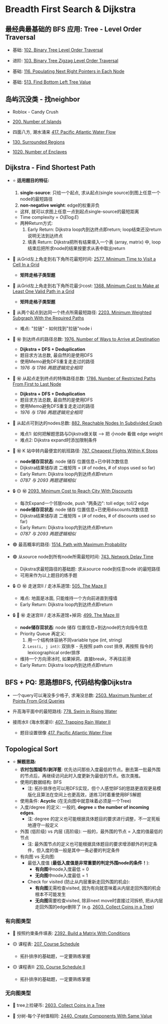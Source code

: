 # Breadth First Search & Dijkstra

## 最经典最基础的 BFS 应用: Tree - Level Order Traversal

* 基础: [102. Binary Tree Level Order Traversal](https://leetcode.com/problems/binary-tree-level-order-traversal/)

* 进阶: [103. Binary Tree Zigzag Level Order Traversal](https://leetcode.com/problems/binary-tree-zigzag-level-order-traversal/)

* 基础: [116. Populating Next Right Pointers in Each Node](https://leetcode.com/problems/populating-next-right-pointers-in-each-node/)

* 基础: [513. Find Bottom Left Tree Value](https://leetcode.com/problems/find-bottom-left-tree-value/)

## 岛屿沉没类 - 找neighbor
* Roblox - Candy Crush

* [200. Number of Islands](https://leetcode.com/problems/number-of-islands/submissions/)

* 四面八方, 潮水涌来 [417. Pacific Atlantic Water Flow](https://leetcode.com/problems/pacific-atlantic-water-flow/)

* [130. Surrounded Regions](https://leetcode.com/problems/surrounded-regions/)

* [1020. Number of Enclaves](https://leetcode.com/problems/number-of-enclaves/)

## Dijkstra - Find Shortest Path

* :star: **适用题目的特征:**
    1. **single-source**: 只给一个起点, 求从起点(single source)到图上任意一个node的最短路径
    2. **non-negative weight**: edge的权重非负
    * 这样, 就可以求图上任意一点到起点single-source的最短距离
    * Time complexity = $O(E\log E)$
    * 两种Return方式:
        1. Early Return: Dijkstra loop内到达终点即return; loop结束还没return说明无法到达终点
        2. 填表 Return: Dijkstra把所有结果填入一个表 (array, matrix) 中, loop结束后把所求node的结果按要求从表中取出return

* :red_circle: 从Grid左上角走到右下角所花最短时间: [2577. Minimum Time to Visit a Cell In a Grid](https://leetcode.com/problems/minimum-time-to-visit-a-cell-in-a-grid/description/)
    * **矩阵走格子类型题**

* :red_circle: 从Grid左上角走到右下角所花最少cost: [1368. Minimum Cost to Make at Least One Valid Path in a Grid](https://leetcode.com/problems/minimum-cost-to-make-at-least-one-valid-path-in-a-grid/description/)
    * **矩阵走格子类型题**

* :red_circle: 从两个起点到达同一个终点所需最短路径: [2203. Minimum Weighted Subgraph With the Required Paths](https://leetcode.com/problems/minimum-weighted-subgraph-with-the-required-paths/description/)
    * 难点: "拉链" - 如何找到"拉链"node i

* :red_circle: :secret: 到达终点的路径总数: [1976. Number of Ways to Arrive at Destination](https://leetcode.com/problems/number-of-ways-to-arrive-at-destination/description/)
    * **Dijkstra + DFS + Deduplication**
    * 题目求方法总数, 最自然的是使用DFS
    * 使用Memo避免DFS重复走走过的路径
    * *1976 与 1786 两题逻辑完全相同*

* :red_circle: :secret: 从起点走到终点的特殊路径总数: [1786. Number of Restricted Paths From First to Last Node](https://leetcode.com/problems/number-of-restricted-paths-from-first-to-last-node/description/)
    * **Dijkstra + DFS + Deduplication**
    * 题目求方法总数, 最自然的是使用DFS
    * 使用Memo避免DFS重复走走过的路径
    * *1976 与 1786 两题逻辑完全相同*

* :red_circle: 从起点可到达的nodes总数: [882. Reachable Nodes In Subdivided Graph](https://leetcode.com/problems/reachable-nodes-in-subdivided-graph/)
    * 难点1: 如何把解题思路与Dijkstra做关联 --> 把 小node 看做 edge weight
    * 难点2: Dijkstra expand时添加限制条件

* :red_circle: :secret: K 站中转内最便宜的航班路径: [787. Cheapest Flights Within K Stops](https://leetcode.com/problems/cheapest-flights-within-k-stops/description/)
    * **node储存双状态**: node 储存 位置信息+已中转次数信息
    * Dijkstra结果储存进 二维矩阵 = (# of nodes, # of stops used so far)
    * Early Return: Dijkstra loop内到达终点即return
    * *0787 与 2093 两题逻辑相似*

* :lock: :yellow_circle: :secret: [2093. Minimum Cost to Reach City With Discounts](https://leetcode.ca/2021-12-16-2093-Minimum-Cost-to-Reach-City-With-Discounts/#2093-minimum-cost-to-reach-city-with-discounts)
    * 每次Expand一个邻居node, push "两条边": toll edge; toll/2 edge
    * **node储存双状态**: node 储存 位置信息+已使用discounts次数信息
    * Dijkstra结果储存进 二维矩阵 = (# of nodes, # of discounts used so far)
    * Early Return: Dijkstra loop内到达终点即return
    * *0787 与 2093 两题逻辑相似*

* :green_circle: 最高概率的路径: [1514. Path with Maximum Probability](https://leetcode.com/problems/path-with-maximum-probability/)

* :green_circle: 从source node到所有node所需最短时间: [743. Network Delay Time](https://leetcode.com/problems/network-delay-time/description/)
    * Dijkstra求最短路径的基础题: 求从source node到任意node i的最短路径
    * 可用来作为以上题目的练手题

* :lock: :yellow_circle: :secret: 走迷宫II / 走冰系道馆: [505. The Maze II](https://leetcode.ca/2017-04-18-505-The-Maze-II/)
    * 难点: 地面是冰面, 只能维持一个方向前进直到撞墙
    * Early Return: Dijkstra loop内到达终点即return

* :lock: :red_circle: :secret: 走迷宫III / 走冰系道馆+掉洞: [499. The Maze III](https://leetcode.ca/2017-04-12-499-The-Maze-III/)
    * **node储存双状态**: node 储存 位置信息+到达node的方向指令信息
    * Priority Queue 再定义:
        1. 用一个结构体容纳不同variable type (int, string)
        2. `Less(i, j int)`: 双排序 - 先按照 path cost 排序, 再按照 指令的lexicographical order排序
    * 维持一个方向滑冰时, 如果掉洞，直接break，不再往前滑
    * Early Return: Dijkstra loop内到达终点即return

## BFS + PQ: 思路想BFS, 代码结构像Dijkstra
* 一个query可以淹没多少格子, 求淹没总数: [2503. Maximum Number of Points From Grid Queries](https://leetcode.com/problems/maximum-number-of-points-from-grid-queries/)

* 升高海平面中的最短路线: [778. Swim in Rising Water](https://leetcode.com/problems/swim-in-rising-water/description/)

* 接雨水II (海水倒灌II): [407. Trapping Rain Water II](https://leetcode.com/problems/trapping-rain-water-ii/description/)
    * 题目设置很像 [417. Pacific Atlantic Water Flow](https://leetcode.com/problems/pacific-atlantic-water-flow/)



## Topological Sort

* :star: **解题思路:**
    * **农村包围城市/剥洋葱**: 优先访问那些入度最低的节点。删去第一批最外围的节点后，再继续访问此时入度更新为最低的节点。依次类推。
    * 使用的数据结构: BFS
        * 注: 拓扑排序也可以用DFS实现，但个人感觉BFS的思路更直观更易模版化且算法在空间上也更高效，遂练习时着重使用BFS解题
    * 使用条件: **Acyclic** (在无向图中就意味着必须是一个Tree)
    * 入度/degree 的定义: 一般的, **degree = the number of incoming edges**.
        * 注: degree 的定义也可能根据具体题目的要求进行调整，不一定死板地遵守一般定义
    * 外围 (低阶级) vs 内层 (高阶级): 一般的，最外围的节点 = 入度的值最低的节点
        * 注: 最外围节点的定义也可能根据具体题目的要求增添额外的判定条件，但入度的值一般是其中一条必要的判定条件
    * 有向图 vs 无向图:
        * 最低入度值 (**最低入度值是非常重要的判定外围node的条件！**):
            * **有向图**中node入度最低 = 0
            * **无向图**中node入度最低 = 1
        * Check for visited (防止从内层重新走回外围的机会):
            * **有向图**无需检查visited, 因为有向就意味着从内层走回外围的机会根本不可能发生
            * **无向图**需要检查visited, 除非next move时直接过河拆桥, 把从内层走回外围的edge删除了 (e.g. [2603. Collect Coins in a Tree](https://leetcode.com/problems/collect-coins-in-a-tree/description/))

### 有向图类型
* :red_circle: 按照约束条件填表: [2392. Build a Matrix With Conditions](https://leetcode.com/problems/build-a-matrix-with-conditions/description/)


* :yellow_circle: 课程表: [207. Course Schedule](https://leetcode.com/problems/course-schedule/)
    * 拓扑排序的基础题，一定要熟练掌握

* :yellow_circle: 课程表II: [210. Course Schedule II](https://leetcode.com/problems/course-schedule-ii/)
    * 拓扑排序的基础题，一定要熟练掌握

### 无向图类型
* :red_circle: tree上捡硬币: [2603. Collect Coins in a Tree](https://leetcode.com/problems/collect-coins-in-a-tree/description/)

* :red_circle: 分树-每个子树值相同: [2440. Create Components With Same Value](https://leetcode.com/problems/create-components-with-same-value/description/)